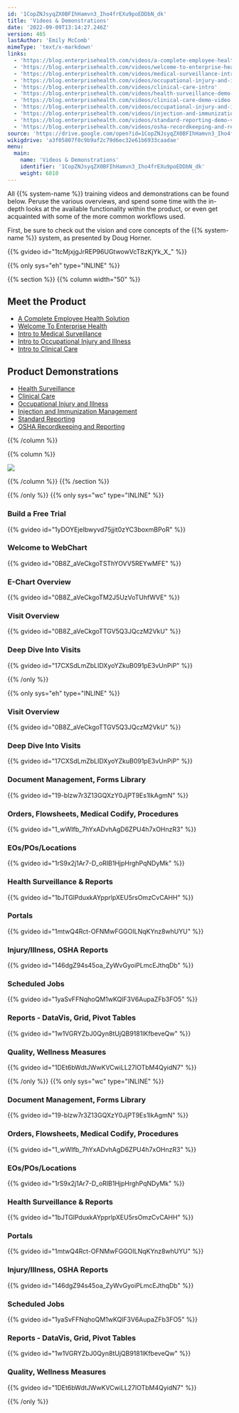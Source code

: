 ```yaml
---
id: '1CopZNJsyqZX0BFIhHamvn3_Iho4frEXu9poEDDbN_dk'
title: 'Videos & Demonstrations'
date: '2022-09-09T13:14:27.246Z'
version: 465
lastAuthor: 'Emily McComb'
mimeType: 'text/x-markdown'
links:
  - 'https://blog.enterprisehealth.com/videos/a-complete-employee-health-solution'
  - 'https://blog.enterprisehealth.com/videos/welcome-to-enterprise-health'
  - 'https://blog.enterprisehealth.com/videos/medical-surveillance-intro'
  - 'https://blog.enterprisehealth.com/videos/occupational-injury-and-illness-intro'
  - 'https://blog.enterprisehealth.com/videos/clinical-care-intro'
  - 'https://blog.enterprisehealth.com/videos/health-surveillance-demo-video'
  - 'https://blog.enterprisehealth.com/videos/clinical-care-demo-video'
  - 'https://blog.enterprisehealth.com/videos/occupational-injury-and-illness-demo-video'
  - 'https://blog.enterprisehealth.com/videos/injection-and-immunization-management-demo-video'
  - 'https://blog.enterprisehealth.com/videos/standard-reporting-demo-video'
  - 'https://blog.enterprisehealth.com/videos/osha-recordkeeping-and-reporting-demo-video'
source: 'https://drive.google.com/open?id=1CopZNJsyqZX0BFIhHamvn3_Iho4frEXu9poEDDbN_dk'
wikigdrive: 'a3f05807f0c9b9af2c79d6ec32e61b6933caadae'
menu:
  main:
    name: 'Videos & Demonstrations'
    identifier: '1CopZNJsyqZX0BFIhHamvn3_Iho4frEXu9poEDDbN_dk'
    weight: 6810
---
```

All {{% system-name %}} training videos and demonstrations can be found below. Peruse the various overviews, and spend some time with the in-depth looks at the available functionality within the product, or even get acquainted with some of the more common workflows used. 

First, be sure to check out the vision and core concepts of the {{% system-name %}} system, as presented by Doug Horner.

{{% gvideo  id="1tcMjxjgJrREP96UGtwowVcT8zKjYk_X_" %}}

{{% only sys="eh" type="INLINE" %}}

{{% section %}}
{{% column width="50" %}}
  
## Meet the Product  

* [A Complete Employee Health Solution](https://blog.enterprisehealth.com/videos/a-complete-employee-health-solution)
* [Welcome To Enterprise Health](https://blog.enterprisehealth.com/videos/welcome-to-enterprise-health)
* [Intro to Medical Surveillance](https://blog.enterprisehealth.com/videos/medical-surveillance-intro)
* [Intro to Occupational Injury and Illness](https://blog.enterprisehealth.com/videos/occupational-injury-and-illness-intro)
* [Intro to Clinical Care](https://blog.enterprisehealth.com/videos/clinical-care-intro)
  
## Product Demonstrations  

* [Health Surveillance](https://blog.enterprisehealth.com/videos/health-surveillance-demo-video)
* [Clinical Care](https://blog.enterprisehealth.com/videos/clinical-care-demo-video)
* [Occupational Injury and Illness](https://blog.enterprisehealth.com/videos/occupational-injury-and-illness-demo-video)
* [Injection and Immunization Management](https://blog.enterprisehealth.com/videos/injection-and-immunization-management-demo-video)
* [Standard Reporting](https://blog.enterprisehealth.com/videos/standard-reporting-demo-video)
* [OSHA Recordkeeping and Reporting](https://blog.enterprisehealth.com/videos/osha-recordkeeping-and-reporting-demo-video)

{{% /column %}}

{{% column %}}

  
![](../videos-and-demonstrations.assets/10000201000001BD0000013317972096890C0126.png)  

{{% /column %}}
{{% /section %}}

{{% /only %}}
{{% only sys="wc" type="INLINE" %}}
  
### Build a Free Trial  

{{% gvideo  id="1yDOYEjeIbwyvd75jjit0zYC3boxmBPoR" %}}


  
### Welcome to WebChart  

{{% gvideo  id="0B8Z_aVeCkgoTSThYOVV5REYwMFE" %}}

  
### E-Chart Overview  

{{% gvideo  id="0B8Z_aVeCkgoTM2J5UzVoTUhfWVE" %}}

  
### Visit Overview  

{{% gvideo  id="0B8Z_aVeCkgoTTGV5Q3JQczM2VkU" %}}

  
### Deep Dive Into Visits  

{{% gvideo  id="17CXSdLmZbLIDXyoYZkuB091pE3vUnPiP" %}}


{{% /only %}}




{{% only sys="eh" type="INLINE" %}}
  
### Visit Overview  

{{% gvideo  id="0B8Z_aVeCkgoTTGV5Q3JQczM2VkU" %}}
  
### Deep Dive Into Visits  

{{% gvideo  id="17CXSdLmZbLIDXyoYZkuB091pE3vUnPiP" %}}

  
### Document Management, Forms Library  

{{% gvideo  id="19-blzw7r3Z13GQXzY0JjPT9Es1IkAgmN" %}}

  
### Orders, Flowsheets, Medical Codify, Procedures  

{{% gvideo  id="1_wWIfb_7hYxADvhAgD6ZPU4h7xOHnzR3" %}}

  
### EOs/POs/Locations  

{{% gvideo  id="1rS9x2j1Ar7-D_oRIB1HjpHrghPqNDyMk" %}}

  
### Health Surveillance & Reports  

{{% gvideo  id="1bJTGlPduxkAYpprlpXEU5rsOmzCvCAHH" %}}

  
### Portals  

{{% gvideo  id="1mtwQ4Rct-OFNMwFGGOILNqKYnz8whUYU" %}}

  
### Injury/Illness, OSHA Reports  

{{% gvideo  id="146dgZ94s45oa_ZyWvGyoiPLmcEJthqDb" %}}

  
### Scheduled Jobs  

{{% gvideo  id="1yaSvFFNqhoQM1wKQlF3V6AupaZFb3FO5" %}}

  
### Reports - DataVis, Grid, Pivot Tables  

{{% gvideo  id="1w1VGRYZbJ0Qyn8tUjQB9181lKfbeveQw" %}}

  
### Quality, Wellness Measures  

{{% gvideo  id="1DEt6bWdtJWwKVCwiLL27lOTbM4QyidN7" %}}

{{% /only %}}
{{% only sys="wc" type="INLINE" %}}

  
### Document Management, Forms Library  

{{% gvideo  id="19-blzw7r3Z13GQXzY0JjPT9Es1IkAgmN" %}}

  
### Orders, Flowsheets, Medical Codify, Procedures  

{{% gvideo  id="1_wWIfb_7hYxADvhAgD6ZPU4h7xOHnzR3" %}}

  
### EOs/POs/Locations  

{{% gvideo  id="1rS9x2j1Ar7-D_oRIB1HjpHrghPqNDyMk" %}}

  
### Health Surveillance & Reports  

{{% gvideo  id="1bJTGlPduxkAYpprlpXEU5rsOmzCvCAHH" %}}

  
### Portals  

{{% gvideo  id="1mtwQ4Rct-OFNMwFGGOILNqKYnz8whUYU" %}}

  
### Injury/Illness, OSHA Reports  

{{% gvideo  id="146dgZ94s45oa_ZyWvGyoiPLmcEJthqDb" %}}

  
### Scheduled Jobs  

{{% gvideo  id="1yaSvFFNqhoQM1wKQlF3V6AupaZFb3FO5" %}}

  
### Reports - DataVis, Grid, Pivot Tables  

{{% gvideo  id="1w1VGRYZbJ0Qyn8tUjQB9181lKfbeveQw" %}}

  
### Quality, Wellness Measures  

{{% gvideo  id="1DEt6bWdtJWwKVCwiLL27lOTbM4QyidN7" %}}

{{% /only %}}

